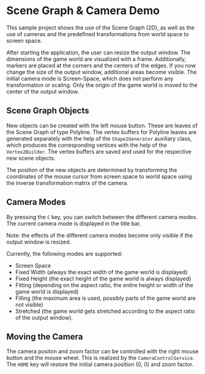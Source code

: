 # Scene Graph & Camera Demo

This sample project shows the use of the Scene Graph (2D), as well as the use 
of cameras and the predefined transformations from world space to screen space.

After starting the application, the user can resize the output window. The 
dimensions of the game world are visualized with a frame. Additionally, markers 
are placed at the corners and the centers of the edges. If you now change the 
size of the output window, additional areas become visible. The initial camera 
mode is Screen-Space, which does not perform any transformation or scaling. 
Only the origin of the game world is moved to the center of the output window. 

## Scene Graph Objects

New objects can be created with the left mouse button. These are leaves of the
Scene Graph of type Polyline. The vertex buffers for Polyline leaves are
generated separately with the help of the `Shape2Generator` auxiliary class, 
which produces the corresponding vertices with the help of the `Vertex2Builder`. 
The vertex buffers are saved and used for the respective new scene objects.

The position of the new objects are determined by transforming the coordinates
of the mouse cursor from screen space to world space using the inverse 
transformation matrix of the camera.

## Camera Modes

By pressing the `C` key, you can switch between the different camera modes. The
current camera mode is displayed in the title bar. 

Note: the effects of the different camera modes become only visible if the
output window is resized.

Currently, the following modes are supported:

- Screen Space
- Fixed Width (always the exact width of the game world is displayed)
- Fixed Height (the exact height of the game world is always displayed)
- Fitting (depending on the aspect ratio, the entire height or width of the 
game world is displayed)
- Filling (the maximum area is used, possibly parts of the game world are not 
visible)
- Stretched (the game world gets stretched according to the aspect ratio of the 
output window).

## Moving the Camera

The camera positon and zoom factor can be controlled with the right mouse 
button and the mouse wheel. This is realized by the `CameraControlService`. 
The `HOME` key will restore the initial camera position (0, 0) and zoom factor.
